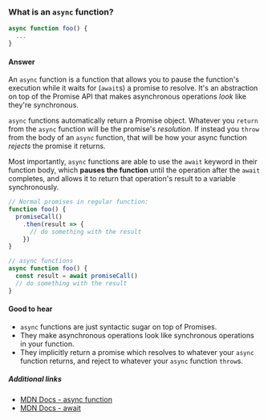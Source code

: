 ### What is an `async` function?

```js
async function foo() {
  ...
}
```

#### Answer
An `async` function is a function that allows you to pause the function's execution while it waits for (`await`s) a promise to resolve. It's an abstraction on top of the Promise API that makes asynchronous operations _look_ like they're synchronous.

`async` functions automatically return a Promise object. Whatever you `return` from the `async` function will be the promise's *resolution*. If instead you `throw` from the body of an `async` function, that will be how your async function *rejects* the promise it returns.

Most importantly, `async` functions are able to use the `await` keyword in their function body, which **pauses the function** until the operation after the `await` completes, and allows it to return that operation's result to a variable synchronously.

```js
// Normal promises in regular function:
function foo() {
  promiseCall()
    .then(result => {
      // do something with the result
    })
}

// async functions
async function foo() {
  const result = await promiseCall()
  // do something with the result
}
```

#### Good to hear

* `async` functions are just syntactic sugar on top of Promises.
* They make asynchronous operations look like synchronous operations in your function.
* They implicitly return a promise which resolves to whatever your `async` function returns, and reject to whatever your `async` function `throw`s.

##### Additional links

* [MDN Docs - async function](https://developer.mozilla.org/en-US/docs/Web/JavaScript/Reference/Statements/async_function)
* [MDN Docs - await](https://developer.mozilla.org/en-US/docs/Web/JavaScript/Reference/Operators/await)

<!-- tags: (javascript) -->

<!-- expertise: (1) -->
